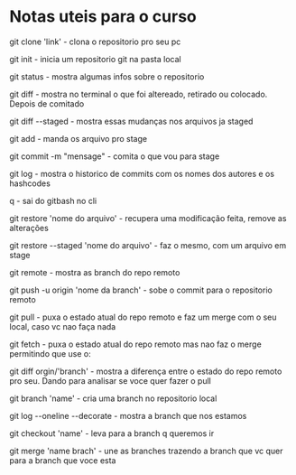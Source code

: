 # Notas uteis para o curso

git clone 'link' - clona o repositorio pro seu pc 

git init - inicia um repositorio git na pasta local

git status - mostra algumas infos sobre o repositorio 

git diff - mostra no terminal o que foi altereado, retirado ou colocado. Depois de comitado 

git diff --staged - mostra essas mudanças nos arquivos ja staged

git add - manda os arquivo pro stage 

git commit -m "mensage" - comita o que vou para stage

git log - mostra o historico de commits com os nomes dos autores e os hashcodes

q - sai do gitbash no cli

git restore 'nome do arquivo' - recupera uma modificação feita, remove as alterações

git restore --staged 'nome do arquivo' - faz o mesmo, com um arquivo em stage

git remote - mostra as branch do repo remoto

git push -u origin 'nome da branch' - sobe o commit para o repositorio remoto 

git pull - puxa o estado atual do repo remoto e faz um merge com o seu local, caso vc nao faça nada 

git fetch  - puxa o estado atual do repo remoto mas nao faz o merge permitindo que use o:

git diff orgin/'branch' - mostra a diferença entre o estado do repo remoto pro seu. Dando para analisar se voce quer fazer o pull

git branch 'name' - cria uma branch no repositorio local 

git log --oneline --decorate - mostra a branch que nos estamos

git checkout 'name' - leva para a branch q queremos ir

git merge 'name brach' - une as branches trazendo a branch que vc quer para a branch que voce esta